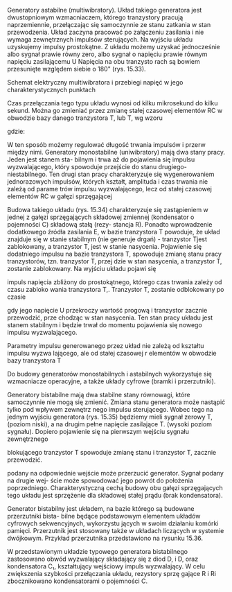 Generatory astabilne (multiwibratory). Układ takiego generatora jest dwustopniowym wzmacniaczem, którego tranzystory pracują naprzemiennie, przełączając się samoczynnie ze stanu zatkania w stan przewodzenia. Układ zaczyna pracować po załączeniu zasilania i nie wymaga zewnętrznych impulsów sterujących. Na wyjściu układu uzyskujemy impulsy prostokątne. Z układu możemy uzyskać jednocześnie albo sygnał prawie równy zero, albo sygnał o napięciu prawie równym napięciu zasilającemu U Napięcia na obu tranzysto rach są bowiem przesunięte względem siebie o 180" (rys. 15.33).

Schemat elektryczny multiwibratora i przebiegi napięć w jego charakterystycznych punktach

Czas przełączania tego typu układu wynosi od kilku mikrosekund do kilku sekund. Można go zmieniać przez zmianę stałej czasowej elementów RC w obwodzie bazy danego tranzystora T, lub T, wg wzoru

gdzie:

W ten sposób możemy regulować długość trwania impulsów i przerw między nimi. Generatory monostabilne (uniwibratory) mają dwa stany pracy. Jeden jest stanem sta- bilnym i trwa až do pojawienia się impulsu wyzwalającego, który spowoduje przejście do stanu drugiego-niestabilnego. Ten drugi stan pracy charakteryzuje się wygenerowaniem jednorazowych impulsów, których kształt, amplituda i czas trwania nie zależą od parame trów impulsu wyzwalającego, lecz od stałej czasowej elementów RC w gałęzi sprzęgającej


Budowa takiego układu (rys. 15.34) charakteryzuje się zastąpieniem w jednej z gałęzi sprzęgających składowej zmiennej (kondensator o pojemności C) składową stałą (rezy- stancja R). Ponadto wprowadzenie dodatkowego źródła zasilania E, w bazie tranzystora T powoduje, że układ znajduje się w stanie stabilnym (nie generuje drgań) - tranzystor Tjest zablokowany, a tranzystor T, jest w stanie nasycenia. Pojawienie się dodatniego impulsu na bazie tranzystora T, spowoduje zmianę stanu pracy tranzystorów, tzn. tranzystor T, przej dzie w stan nasycenia, a tranzystor T, zostanie zablokowany. Na wyjściu układu pojawi się

impuls napięcia zbliżony do prostokątnego, którego czas trwania zależy od czasu zabloko wania tranzystora T,. Tranzystor T, zostanie odblokowany po czasie

gdy jego napięcie U przekroczy wartość progową i tranzystor zacznie przewodzić, prze chodząc w stan nasycenia. Ten stan pracy układu jest stanem stabilnym i będzie trwał do momentu pojawienia się nowego impulsu wyzwalającego.

Parametry impulsu generowanego przez układ nie zależą od kształtu impulsu wyzwa lającego, ale od stałej czasowej r elementów w obwodzie bazy tranzystora T

Do budowy generatorów monostabilnych i astabilnych wykorzystuje się wzmacniacze operacyjne, a także układy cyfrowe (bramki i przerzutniki).

Generatory bistabilne mają dwa stabilne stany równowagi, które samoczynnie nie mogą się zmienić. Zmiana stanu generatora może nastąpić tylko pod wpływem zewnętrz nego impulsu sterującego. Wobec tego na jednym wyjściu generatora (rys. 15.35) będziemy mieli sygnał zerowy T, (poziom niski), a na drugim pełne napięcie zasilające T. (wysoki poziom sygnału). Dopiero pojawienie się na pierwszym wejściu sygnału zewnętrznego

blokującego tranzystor T spowoduje zmianę stanu i tranzystor T, zacznie przewodzić.

podany na odpowiednie wejście może przerzucić generator. Sygnał podany na drugie wej- ście może spowodować jego powrót do położenia poprzedniego. Charakterystyczną cechą budowy obu gałęzi sprzęgających tego układu jest sprzężenie dla składowej stałej prądu (brak kondensatora).

Generator bistabilny jest układem, na bazie którego są budowane przerzutniki bista- bilne będące podstawowym elementem układów cyfrowych sekwencyjnych, wykorzystu jących w swoim działaniu komórki pamięci. Przerzutnik jest stosowany także w układach liczących w systemie dwójkowym. Przykład przerzutnika przedstawiono na rysunku 15.36.

W przedstawionym układzie typowego generatora bistabilnego zastosowano obwód wyzwalający składający się z diod D, i D, oraz kondensatora C₁, kształtujący wejściowy impuls wyzwalający. W celu zwiększenia szybkości przełączania układu, rezystory sprzę gające R i Ri zbocznikowano kondensatorami o pojemności C.
